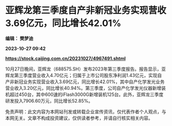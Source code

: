 # 亚辉龙第三季度自产非新冠业务实现营收3.69亿元，同比增长42.01%
**编辑： 樊梦迪**

**2023-10-27 09:42**

**https://stock.caijing.com.cn/20231027/4967491.shtml**

10月27日晚间，亚辉龙（688575.SH）发布2023年第三季度报告。报告显示，亚辉龙第三季度营业收入4.70亿元；归属于上市公司股东净利润1.43亿元，实现自产非新冠业务实现营业收入3.69亿元，同比增长42.01%，其中自产化学发光业务营业收入3.20亿元，同比增长40.94%。第三季度，公司自产化学发光仪器新增装机超过450台，其中600速的iFlash3000G新增装机125台。此外，亚辉龙三季度研发投入7906.60万元，同比增长52.85%。

免责声明：此文内容为本网站刊发或转载企业宣传资讯，仅代表作者个人观点，与本网无关。文章不构成投资建议，仅供读者参考，并请自行核实相关内容。
